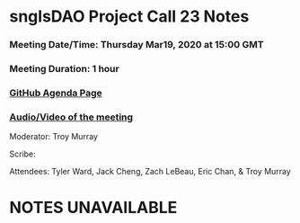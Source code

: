# snglsDAO Project Call 23 Notes

### Meeting Date/Time: Thursday Mar19, 2020 at 15:00 GMT
### Meeting Duration: 1 hour
### [GitHub Agenda Page](https://github.com/SingularDTV/snglsdao-pm/issues/25)
### [Audio/Video of the meeting]( https://x.breaker.io/?type=series&id=a2f603dc22a1be4fa8d4ef9ce455360bf3ab8ce772526e35fef79175fa1dfadf&season=1ce1e2eede2395de6351df4d9e6db8069a198e127a178d3ea684e4eafc2f4a4c&episode=99d239edae0506ba236b05390d63c9ec398c4b69e9bde9a6806206b89ccaeff0)
Moderator: Troy Murray

Scribe: 

Attendees: Tyler Ward, Jack Cheng, Zach LeBeau, Eric Chan, & Troy Murray

# NOTES UNAVAILABLE
